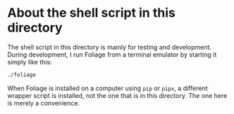 # About the shell script in this directory

The shell script in this directory is mainly for testing and development. During development, I run Foliage from a terminal emulator by starting it simply like this:

```sh
./foliage
```

When Foliage is installed on a computer using `pip` or `pipx`, a different wrapper script is installed, not the one that is in this directory. The one here is merely a convenience.
